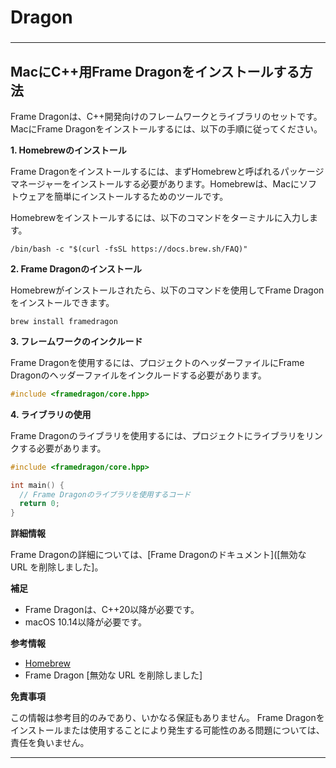 ###
# Dragon
###

---

## MacにC++用Frame Dragonをインストールする方法

Frame Dragonは、C++開発向けのフレームワークとライブラリのセットです。MacにFrame Dragonをインストールするには、以下の手順に従ってください。

**1. Homebrewのインストール**

Frame Dragonをインストールするには、まずHomebrewと呼ばれるパッケージマネージャーをインストールする必要があります。Homebrewは、Macにソフトウェアを簡単にインストールするためのツールです。

Homebrewをインストールするには、以下のコマンドをターミナルに入力します。

```
/bin/bash -c "$(curl -fsSL https://docs.brew.sh/FAQ)"
```

**2. Frame Dragonのインストール**

Homebrewがインストールされたら、以下のコマンドを使用してFrame Dragonをインストールできます。

```
brew install framedragon
```

**3. フレームワークのインクルード**

Frame Dragonを使用するには、プロジェクトのヘッダーファイルにFrame Dragonのヘッダーファイルをインクルードする必要があります。

```c++
#include <framedragon/core.hpp>
```

**4. ライブラリの使用**

Frame Dragonのライブラリを使用するには、プロジェクトにライブラリをリンクする必要があります。

```c++
#include <framedragon/core.hpp>

int main() {
  // Frame Dragonのライブラリを使用するコード
  return 0;
}
```

**詳細情報**

Frame Dragonの詳細については、[Frame Dragonのドキュメント]([無効な URL を削除しました]。

**補足**

* Frame Dragonは、C++20以降が必要です。
* macOS 10.14以降が必要です。

**参考情報**

* [Homebrew](https://brew.sh/)
* Frame Dragon [無効な URL を削除しました]

**免責事項**

この情報は参考目的のみであり、いかなる保証もありません。 Frame Dragonをインストールまたは使用することにより発生する可能性のある問題については、責任を負いません。


---
